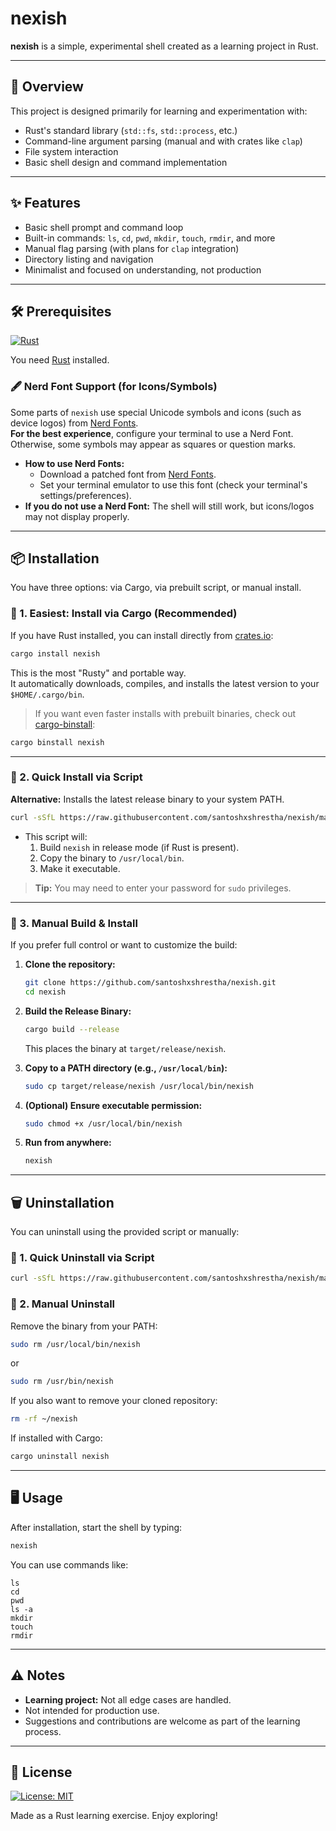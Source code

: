 # nexish

**nexish** is a simple, experimental shell created as a learning project in Rust.

---

## 🚀 Overview

This project is designed primarily for learning and experimentation with:

- Rust's standard library (`std::fs`, `std::process`, etc.)
- Command-line argument parsing (manual and with crates like `clap`)
- File system interaction
- Basic shell design and command implementation

---

## ✨ Features

- Basic shell prompt and command loop
- Built-in commands: `ls`, `cd`, `pwd`, `mkdir`, `touch`, `rmdir`, and more
- Manual flag parsing (with plans for `clap` integration)
- Directory listing and navigation
- Minimalist and focused on understanding, not production

---

## 🛠️ Prerequisites

[![Rust](https://img.shields.io/badge/Requires-Rust-blue?logo=rust)](https://www.rust-lang.org/tools/install)

You need [Rust](https://www.rust-lang.org/tools/install) installed.

### 🖋️ Nerd Font Support (for Icons/Symbols)

Some parts of `nexish` use special Unicode symbols and icons (such as device logos) from [Nerd Fonts](https://www.nerdfonts.com/).  
**For the best experience**, configure your terminal to use a Nerd Font. Otherwise, some symbols may appear as squares or question marks.

- **How to use Nerd Fonts:**
  - Download a patched font from [Nerd Fonts](https://www.nerdfonts.com/font-downloads).
  - Set your terminal emulator to use this font (check your terminal's settings/preferences).
- **If you do not use a Nerd Font:** The shell will still work, but icons/logos may not display properly.

---

## 📦 Installation

You have three options: via Cargo, via prebuilt script, or manual install.

### 🔹 1. Easiest: Install via Cargo (Recommended)

If you have Rust installed, you can install directly from [crates.io](https://crates.io):

```bash
cargo install nexish
```

This is the most "Rusty" and portable way.  
It automatically downloads, compiles, and installs the latest version to your `$HOME/.cargo/bin`.

> If you want even faster installs with prebuilt binaries, check out [cargo-binstall](https://github.com/cargo-bins/cargo-binstall):

```bash
cargo binstall nexish
```

---

### 🔹 2. Quick Install via Script

**Alternative:** Installs the latest release binary to your system PATH.

```bash
curl -sSfL https://raw.githubusercontent.com/santoshxshrestha/nexish/main/scripts/install.sh | bash
```

- This script will:
  1. Build `nexish` in release mode (if Rust is present).
  2. Copy the binary to `/usr/local/bin`.
  3. Make it executable.

> **Tip:** You may need to enter your password for `sudo` privileges.

---

### 🔹 3. Manual Build & Install

If you prefer full control or want to customize the build:

1. **Clone the repository:**

   ```bash
   git clone https://github.com/santoshxshrestha/nexish.git
   cd nexish
   ```

2. **Build the Release Binary:**

   ```bash
   cargo build --release
   ```

   This places the binary at `target/release/nexish`.

3. **Copy to a PATH directory (e.g., `/usr/local/bin`):**

   ```bash
   sudo cp target/release/nexish /usr/local/bin/nexish
   ```

4. **(Optional) Ensure executable permission:**

   ```bash
   sudo chmod +x /usr/local/bin/nexish
   ```

5. **Run from anywhere:**

   ```bash
   nexish
   ```

---

## 🗑️ Uninstallation

You can uninstall using the provided script or manually:

### 🔹 1. Quick Uninstall via Script

```bash
curl -sSfL https://raw.githubusercontent.com/santoshxshrestha/nexish/main/scripts/uninstall.sh | bash
```

### 🔹 2. Manual Uninstall

Remove the binary from your PATH:

```bash
sudo rm /usr/local/bin/nexish
```

or

```bash
sudo rm /usr/bin/nexish
```

If you also want to remove your cloned repository:

```bash
rm -rf ~/nexish
```

If installed with Cargo:

```bash
cargo uninstall nexish
```

---

## 🖥️ Usage

After installation, start the shell by typing:

```bash
nexish
```

You can use commands like:

```
ls
cd
pwd
ls -a
mkdir
touch
rmdir
```

---

## ⚠️ Notes

- **Learning project:** Not all edge cases are handled.
- Not intended for production use.
- Suggestions and contributions are welcome as part of the learning process.

---

## 📄 License

[![License: MIT](https://img.shields.io/badge/License-MIT-yellow.svg)](LICENSE)

Made as a Rust learning exercise. Enjoy exploring!
